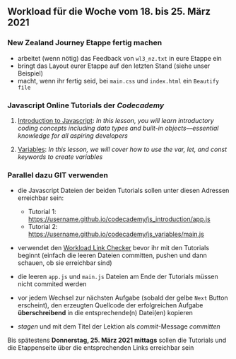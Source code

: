 ## Workload für die Woche vom 18. bis 25. März 2021

### New Zealand Journey Etappe fertig machen

* arbeitet (wenn nötig) das Feedback von `wl3_nz.txt` in eure Etappe ein
* bringt das Layout eurer Etappe auf den letzten Stand (siehe unser Beispiel)
* macht, wenn ihr fertig seid, bei `main.css` und `index.html` ein `Beautify file`


### Javascript Online Tutorials der *Codecademy*

1. [Introduction to Javascript](https://www.codecademy.com/courses/introduction-to-javascript/lessons/introduction-to-javascript/resume):
    *In this lesson, you will learn introductory coding concepts including data types and built-in objects—essential knowledge for all aspiring developers*

2. [Variables](https://www.codecademy.com/courses/introduction-to-javascript/lessons/variables/resume):
    *In this lesson, we will cover how to use the var, let, and const keywords to create variables*


### Parallel dazu GIT verwenden

* die Javascript Dateien der beiden Tutorials sollen unter diesen Adressen erreichbar sein:

    * Tutorial 1: https://username.github.io/codecademy/js_introduction/app.js
    * Tutorial 2: https://username.github.io/codecademy/js_variables/main.js

* verwendet den [Workload Link Checker](https://webmapping21s.github.io/workload/check.html) bevor ihr mit den Tutorials beginnt (einfach die leeren Dateien committen, pushen und dann schauen, ob sie erreichbar sind)

* die leeren `app.js` und `main.js` Dateien am Ende der Tutorials müssen nicht commited werden

* vor jedem Wechsel zur nächsten Aufgabe (sobald der gelbe `Next` Button erscheint), den erzeugten Quellcode der erfolgreichen Aufgabe **überschreibend** in die entsprechende(n) Datei(en) kopieren
* *stagen* und mit dem Titel der Lektion als *commit*-Message *committen*


Bis spätestens **Donnerstag, 25. März 2021 mittags** sollen die Tutorials und die Etappenseite über die entsprechenden Links erreichbar sein
